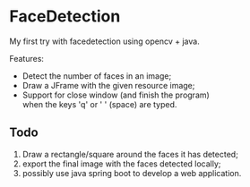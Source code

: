 # FaceDetection
My first try with facedetection using opencv + java.

Features:
- Detect the number of faces in an image;
- Draw a JFrame with the given resource image;
- Support for close window (and finish the program) <br/>
  when the keys 'q' or ' ' (space) are typed.
  
## Todo
1. Draw a rectangle/square around the faces it has detected;
2. export the final image with the faces detected locally;
3. possibly use java spring boot to develop a web application.

